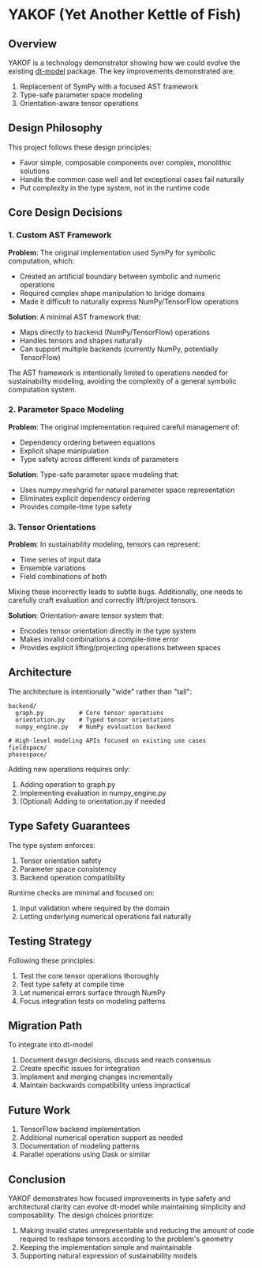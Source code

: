 # YAKOF (Yet Another Kettle of Fish)

## Overview

YAKOF is a technology demonstrator showing how we could evolve the existing
[dt-model](https://github.com/tn-aixpa/dt-model) package. The key improvements
demonstrated are:

1. Replacement of SymPy with a focused AST framework
2. Type-safe parameter space modeling
3. Orientation-aware tensor operations

## Design Philosophy

This project follows these design principles:

- Favor simple, composable components over complex, monolithic solutions
- Handle the common case well and let exceptional cases fail naturally
- Put complexity in the type system, not in the runtime code

## Core Design Decisions

### 1. Custom AST Framework

**Problem**: The original implementation used SymPy for symbolic computation, which:

- Created an artificial boundary between symbolic and numeric operations
- Required complex shape manipulation to bridge domains
- Made it difficult to naturally express NumPy/TensorFlow operations

**Solution**: A minimal AST framework that:

- Maps directly to backend (NumPy/TensorFlow) operations
- Handles tensors and shapes naturally
- Can support multiple backends (currently NumPy, potentially TensorFlow)

The AST framework is intentionally limited to operations needed for sustainability
modeling, avoiding the complexity of a general symbolic computation system.

### 2. Parameter Space Modeling

**Problem**: The original implementation required careful management of:
- Dependency ordering between equations
- Explicit shape manipulation
- Type safety across different kinds of parameters

**Solution**: Type-safe parameter space modeling that:
- Uses numpy.meshgrid for natural parameter space representation
- Eliminates explicit dependency ordering
- Provides compile-time type safety

### 3. Tensor Orientations

**Problem**: In sustainability modeling, tensors can represent:
- Time series of input data
- Ensemble variations
- Field combinations of both

Mixing these incorrectly leads to subtle bugs. Additionally, one needs
to carefully craft evaluation and correctly lift/project tensors.

**Solution**: Orientation-aware tensor system that:
- Encodes tensor orientation directly in the type system
- Makes invalid combinations a compile-time error
- Provides explicit lifting/projecting operations between spaces

## Architecture

The architecture is intentionally "wide" rather than "tall":

```
backend/
  graph.py          # Core tensor operations
  orientation.py    # Typed tensor orientations
  numpy_engine.py   # NumPy evaluation backend

# High-level modeling APIs focused on existing use cases
fieldspace/
phasespace/
```

Adding new operations requires only:
1. Adding operation to graph.py
2. Implementing evaluation in numpy_engine.py
3. (Optional) Adding to orientation.py if needed

## Type Safety Guarantees

The type system enforces:
1. Tensor orientation safety
2. Parameter space consistency
3. Backend operation compatibility

Runtime checks are minimal and focused on:
1. Input validation where required by the domain
2. Letting underlying numerical operations fail naturally

## Testing Strategy

Following these principles:
1. Test the core tensor operations thoroughly
2. Test type safety at compile time
3. Let numerical errors surface through NumPy
4. Focus integration tests on modeling patterns

## Migration Path

To integrate into dt-model
1. Document design decisions, discuss and reach consensus
2. Create specific issues for integration
3. Implement and merging changes incrementally
4. Maintain backwards compatibility unless impractical

## Future Work

1. TensorFlow backend implementation
2. Additional numerical operation support as needed
3. Documentation of modeling patterns
4. Parallel operations using Dask or similar

## Conclusion

YAKOF demonstrates how focused improvements in type safety and architectural clarity
can evolve dt-model while maintaining simplicity and composability. The design choices
prioritize:

1. Making invalid states unrepresentable and reducing the amount of code
required to reshape tensors according to the problem's geometry
2. Keeping the implementation simple and maintainable
3. Supporting natural expression of sustainability models
